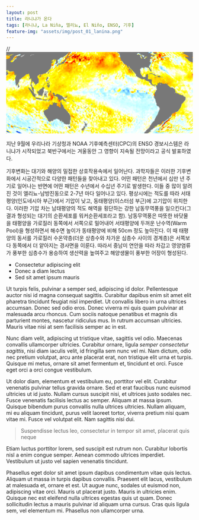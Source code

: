 ```yaml
---
layout: post
title: 라니냐가 온다
tags: [라니냐, La Niña, 엘리뇨, El Niño, ENSO, 기후]
feature-img: "assets/img/post_01_lanina.png"
---
```

//![front_lanina](./assets/img/post_01_lanina.png)

지난 9월에 우리나라 기상청과 NOAA 기후예측센터(CPC)의 ENSO 경보시스템은 라니냐가 시작되었고 북반구에서는 겨울동안 그 영향이 지속될 전망이라고 공식 발표하였다.

기후변화는 대기와 해양의 밀접한 상호작용속에서 일어난다. 과학자들은 이러한 기후변화에서 시공간적으로 다양한 패턴들을 찾아내고 있다. 어떤 패턴은 천년에서 십만 년 주기로 일어나는 반면에 어떤 패턴은 수년에서 수십년 주기로 발생한다. 이들 중 많이 알려진 것이 엘리뇨-남방진동으로 2-7년 마다 일어나고 있다. 평상시에는 적도를 따라 서태평양(인도네시아 부근)에서 기압이 낮고, 동태평양(이스터섬 부근)에 고기압이 위치한다. 이러한 기압 차는 남태평양의 적도 해역을 횡단하는 강한 남동무역풍을 일으킨다(그 결과 형성되는 대기의 순환세포를 워커순환세포라고 함). 남동무역풍은 따뜻한 바닷물을 태평양을 가로질러 동쪽에서 서쪽으로 밀어내어 서태평양에 두꺼운 난수역(Warm Pool)을 형성하면서 해수면 높이가 동태평양에 비해 50cm 정도 높아진다. 이 때 태평양의 동서를 가로질러 수온약층(더운 상층수와 차가운 심층수 사이의 경계층)은 서쪽보다 동쪽에서 더 얕아지는 경사면을 이룬다. 따라서 중남미 연안을 따라 차갑고 영양염류가 풍부한 심층수가 용승하여 생산력을 높여주고 해양생물이 풍부한 어장이 형성된다.

* Consectetur adipiscing elit
* Donec a diam lectus
* Sed sit amet ipsum mauris

Ut turpis felis, pulvinar a semper sed, adipiscing id dolor. Pellentesque auctor nisi id magna consequat sagittis. Curabitur dapibus enim sit amet elit pharetra tincidunt feugiat nisl imperdiet. Ut convallis libero in urna ultrices accumsan. Donec sed odio eros. Donec viverra mi quis quam pulvinar at malesuada arcu rhoncus. Cum sociis natoque penatibus et magnis dis parturient montes, nascetur ridiculus mus. In rutrum accumsan ultricies. Mauris vitae nisi at sem facilisis semper ac in est.

Nunc diam velit, adipiscing ut tristique vitae, sagittis vel odio. Maecenas convallis ullamcorper ultricies. Curabitur ornare, ligula *semper consectetur sagittis*, nisi diam iaculis velit, id fringilla sem nunc vel mi. Nam dictum, odio nec pretium volutpat, arcu ante placerat erat, non tristique elit urna et turpis. Quisque mi metus, ornare sit amet fermentum et, tincidunt et orci. Fusce eget orci a orci congue vestibulum.

Ut dolor diam, elementum et vestibulum eu, porttitor vel elit. Curabitur venenatis pulvinar tellus gravida ornare. Sed et erat faucibus nunc euismod ultricies ut id justo. Nullam cursus suscipit nisi, et ultrices justo sodales nec. Fusce venenatis facilisis lectus ac semper. Aliquam at massa ipsum. Quisque bibendum purus convallis nulla ultrices ultricies. Nullam aliquam, mi eu aliquam tincidunt, purus velit laoreet tortor, viverra pretium nisi quam vitae mi. Fusce vel volutpat elit. Nam sagittis nisi dui.

> Suspendisse lectus leo, consectetur in tempor sit amet, placerat quis neque

Etiam luctus porttitor lorem, sed suscipit est rutrum non. Curabitur lobortis nisl a enim congue semper. Aenean commodo ultrices imperdiet. Vestibulum ut justo vel sapien venenatis tincidunt.

Phasellus eget dolor sit amet ipsum dapibus condimentum vitae quis lectus. Aliquam ut massa in turpis dapibus convallis. Praesent elit lacus, vestibulum at malesuada et, ornare et est. Ut augue nunc, sodales ut euismod non, adipiscing vitae orci. Mauris ut placerat justo. Mauris in ultricies enim. Quisque nec est eleifend nulla ultrices egestas quis ut quam. Donec sollicitudin lectus a mauris pulvinar id aliquam urna cursus. Cras quis ligula sem, vel elementum mi. Phasellus non ullamcorper urna.
